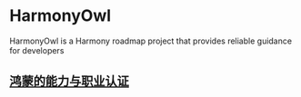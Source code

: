 # HarmonyOwl
HarmonyOwl  is a Harmony roadmap project that provides reliable guidance for developers

## [鸿蒙的能力与职业认证](https://developer.huawei.com/consumer/cn/training/dev-certification/a617e0d3bc144624864a04edb951f6c4)
